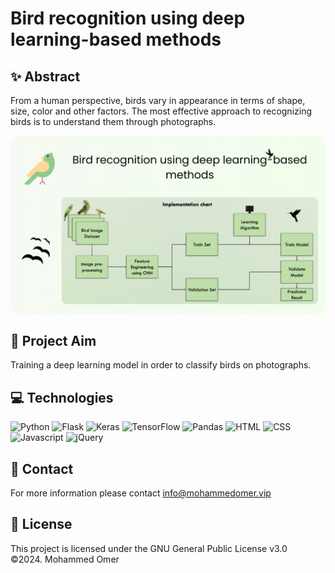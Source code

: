 # Bird recognition using deep learning-based methods

## ✨ Abstract

From a human perspective, birds vary in appearance in terms of shape, size, color and other factors. The most effective approach to recognizing birds is to understand them through photographs.

![Project Banner](https://github.com/yassine-rd/bird_species_classification/blob/master/images/bird-classifier-banner.png)

## 🎯 Project Aim

Training a deep learning model in order to classify birds on photographs.

## 💻 Technologies

![Python](https://img.shields.io/badge/Python-%2312100E.svg?logo=python&style=for-the-badge&logoColor=blue)
![Flask](https://img.shields.io/badge/Flask-%2312100E.svg?logo=flask&style=for-the-badge&logoColor=white)
![Keras](https://img.shields.io/badge/Keras-%2312100E.svg?style=for-the-badge&logo=Keras&logoColor=red)
![TensorFlow](https://img.shields.io/badge/-TensorFlow-%2312100E.svg?&logo=TensorFlow&style=for-the-badge)
![Pandas](https://img.shields.io/badge/pandas-%2312100E.svg?style=for-the-badge&logo=pandas&logoColor=white)
![HTML](https://img.shields.io/badge/HTML-%2312100E.svg?style=for-the-badge&logo=html5&logoColor=orange)
![CSS](https://img.shields.io/badge/CSS-%2312100E.svg?style=for-the-badge&logo=css3&logoColor=informational)
![Javascript](https://img.shields.io/badge/Javascript-%2312100E.svg?style=for-the-badge&logo=javascript&logoColor=yellow)
![jQuery](https://img.shields.io/badge/jQuery-%2312100E.svg?style=for-the-badge&logo=jQuery&logoColor=9cf)



## 💬 Contact

For more information please contact info@mohammedomer.vip

## 📜 License

This project is licensed under the GNU General Public License v3.0  
©2024. Mohammed Omer

